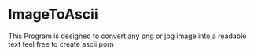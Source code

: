 # ImageToAscii
This Program is designed to convert any png or jpg image into a readable text
feel free to create ascii porn
